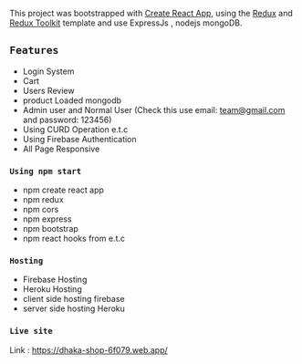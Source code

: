 This project was bootstrapped with [Create React App](https://github.com/facebook/create-react-app), using the [Redux](https://redux.js.org/) and [Redux Toolkit](https://redux-toolkit.js.org/) template and use ExpressJs , nodejs mongoDB.

## `Features`

- Login System
- Cart
- Users Review
- product Loaded mongodb
- Admin user and Normal User (Check this use email: team@gmail.com and password: 123456)
- Using CURD Operation e.t.c
- Using Firebase Authentication
- All Page Responsive

### `Using npm start`

- npm create react app
- npm redux
- npm cors
- npm express
- npm bootstrap
- npm react hooks from e.t.c

### `Hosting `

- Firebase Hosting
- Heroku Hosting
- client side hosting firebase
- server side hosting Heroku

### `Live site `
 Link : https://dhaka-shop-6f079.web.app/